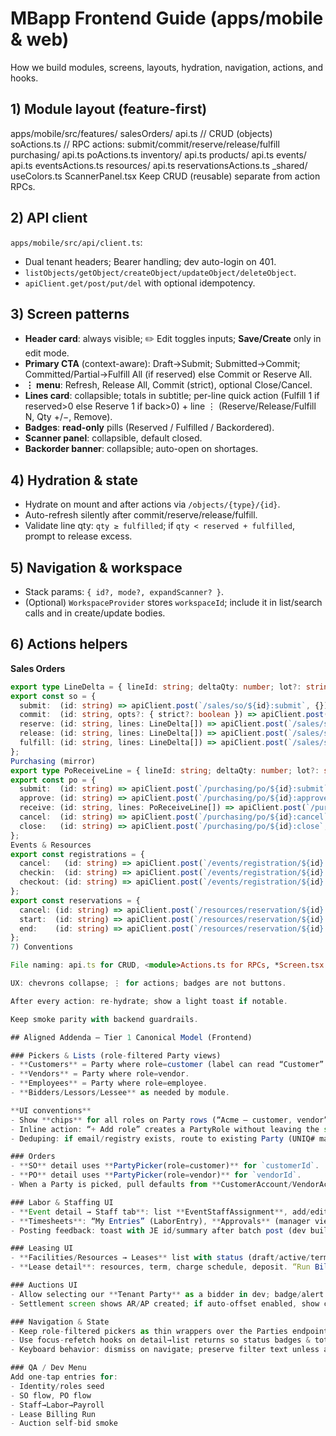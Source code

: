 # MBapp Frontend Guide (apps/mobile & web)

How we build modules, screens, layouts, hydration, navigation, actions, and hooks.

## 1) Module layout (feature-first)
apps/mobile/src/features/
salesOrders/
api.ts // CRUD (objects)
soActions.ts // RPC actions: submit/commit/reserve/release/fulfill
purchasing/
api.ts
poActions.ts
inventory/
api.ts
products/
api.ts
events/
api.ts
eventsActions.ts
resources/
api.ts
reservationsActions.ts
_shared/
useColors.ts
ScannerPanel.tsx
Keep CRUD (reusable) separate from action RPCs.

## 2) API client
`apps/mobile/src/api/client.ts`:
- Dual tenant headers; Bearer handling; dev auto-login on 401.
- `listObjects/getObject/createObject/updateObject/deleteObject`.
- `apiClient.get/post/put/del` with optional idempotency.

## 3) Screen patterns
- **Header card**: always visible; ✏️ Edit toggles inputs; **Save/Create** only in edit mode.
- **Primary CTA** (context-aware): Draft→Submit; Submitted→Commit; Committed/Partial→Fulfill All (if reserved) else Commit or Reserve All.
- **⋮ menu**: Refresh, Release All, Commit (strict), optional Close/Cancel.
- **Lines card**: collapsible; totals in subtitle; per-line quick action (Fulfill 1 if reserved>0 else Reserve 1 if back>0) + line ⋮ (Reserve/Release/Fulfill N, Qty +/−, Remove).
- **Badges**: **read-only** pills (Reserved / Fulfilled / Backordered).
- **Scanner panel**: collapsible, default closed.
- **Backorder banner**: collapsible; auto-open on shortages.

## 4) Hydration & state
- Hydrate on mount and after actions via `/objects/{type}/{id}`.
- Auto-refresh silently after commit/reserve/release/fulfill.
- Validate line qty: `qty ≥ fulfilled`; if `qty < reserved + fulfilled`, prompt to release excess.

## 5) Navigation & workspace
- Stack params: `{ id?, mode?, expandScanner? }`.
- (Optional) `WorkspaceProvider` stores `workspaceId`; include it in list/search calls and in create/update bodies.

## 6) Actions helpers
**Sales Orders**
```ts
export type LineDelta = { lineId: string; deltaQty: number; lot?: string; locationId?: string };
export const so = {
  submit:  (id: string) => apiClient.post(`/sales/so/${id}:submit`, {}),
  commit:  (id: string, opts?: { strict?: boolean }) => apiClient.post(`/sales/so/${id}:commit`, opts?.strict ? { strict: true } : {}),
  reserve: (id: string, lines: LineDelta[]) => apiClient.post(`/sales/so/${id}:reserve`, { lines }),
  release: (id: string, lines: LineDelta[]) => apiClient.post(`/sales/so/${id}:release`, { lines }),
  fulfill: (id: string, lines: LineDelta[]) => apiClient.post(`/sales/so/${id}:fulfill`, { lines }),
};
Purchasing (mirror)
export type PoReceiveLine = { lineId: string; deltaQty: number; lot?: string; locationId?: string };
export const po = {
  submit:  (id: string) => apiClient.post(`/purchasing/po/${id}:submit`, {}),
  approve: (id: string) => apiClient.post(`/purchasing/po/${id}:approve`, {}),
  receive: (id: string, lines: PoReceiveLine[]) => apiClient.post(`/purchasing/po/${id}:receive`, { lines }),
  cancel:  (id: string) => apiClient.post(`/purchasing/po/${id}:cancel`, {}),
  close:   (id: string) => apiClient.post(`/purchasing/po/${id}:close`, {}),
};
Events & Resources
export const registrations = {
  cancel:   (id: string) => apiClient.post(`/events/registration/${id}:cancel`,  {}),
  checkin:  (id: string) => apiClient.post(`/events/registration/${id}:checkin`, {}),
  checkout: (id: string) => apiClient.post(`/events/registration/${id}:checkout`,{}),
};
export const reservations = {
  cancel: (id: string) => apiClient.post(`/resources/reservation/${id}:cancel`, {}),
  start:  (id: string) => apiClient.post(`/resources/reservation/${id}:start`,  {}),
  end:    (id: string) => apiClient.post(`/resources/reservation/${id}:end`,   {}),
};
7) Conventions

File naming: api.ts for CRUD, <module>Actions.ts for RPCs, *Screen.tsx for screens.

UX: chevrons collapse; ⋮ for actions; badges are not buttons.

After every action: re-hydrate; show a light toast if notable.

Keep smoke parity with backend guardrails.

## Aligned Addenda — Tier 1 Canonical Model (Frontend)

### Pickers & Lists (role-filtered Party views)
- **Customers** = Party where role=customer (label can read “Customer” or “Client” in context).
- **Vendors** = Party where role=vendor.
- **Employees** = Party where role=employee.
- **Bidders/Lessors/Lessee** as needed by module.

**UI conventions**
- Show **chips** for all roles on Party rows (“Acme — customer, vendor”).
- Inline action: “+ Add role” creates a PartyRole without leaving the screen.
- Deduping: if email/registry exists, route to existing Party (UNIQ# match).

### Orders
- **SO** detail uses **PartyPicker(role=customer)** for `customerId`.
- **PO** detail uses **PartyPicker(role=vendor)** for `vendorId`.
- When a Party is picked, pull defaults from **CustomerAccount/VendorAccount** (terms, price list, remit-to/bill-to) into the order draft.

### Labor & Staffing UI
- **Event detail → Staff tab**: list **EventStaffAssignment**, add/edit shifts, rate overrides, cost category.
- **Timesheets**: “My Entries” (LaborEntry), **Approvals** (manager view), **Payroll Batches** (create/approve/post).
- Posting feedback: toast with JE id/summary after batch post (dev builds).

### Leasing UI
- **Facilities/Resources → Leases** list with status (draft/active/terminated/expired).
- **Lease detail**: resources, term, charge schedule, deposit. “Run Billing” (dev-only) triggers **LeaseBillingRun** and shows generated documents.

### Auctions UI
- Allow selecting our **Tenant Party** as a bidder in dev; badge/alert when self-related per **RelatedPartyRule**.
- Settlement screen shows AR/AP created; if auto-offset enabled, show clearing entry reference.

### Navigation & State
- Keep role-filtered pickers as thin wrappers over the Parties endpoint.
- Use focus-refetch hooks on detail→list returns so status badges & totals update.
- Keyboard behavior: dismiss on navigate; preserve filter text unless an explicit reset is triggered.

### QA / Dev Menu
Add one-tap entries for:
- Identity/roles seed
- SO flow, PO flow
- Staff→Labor→Payroll
- Lease Billing Run
- Auction self-bid smoke
